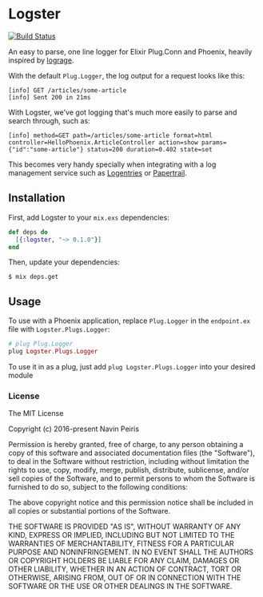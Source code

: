 # Logster

[![Build Status](https://travis-ci.org/navinpeiris/logster.svg?branch=master)](https://travis-ci.org/navinpeiris/logster)

An easy to parse, one line logger for Elixir Plug.Conn and Phoenix, heavily inspired by [lograge](https://github.com/roidrage/lograge).

With the default `Plug.Logger`, the log output for a request looks like this:
```
[info] GET /articles/some-article
[info] Sent 200 in 21ms
```

With Logster, we've got logging that's much more easily to parse and search through, such as:
```
[info] method=GET path=/articles/some-article format=html controller=HelloPhoenix.ArticleController action=show params={"id":"some-article"} status=200 duration=0.402 state=set
```

This becomes very handy specially when integrating with a log management service such as [Logentries](https://logentries.com/) or [Papertrail](https://papertrailapp.com/).

## Installation

First, add Logster to your `mix.exs` dependencies:

```elixir
def deps do
  [{:logster, "~> 0.1.0"}]
end
```

Then, update your dependencies:

```sh-session
$ mix deps.get
```

## Usage

To use with a Phoenix application, replace `Plug.Logger` in the `endpoint.ex` file with `Logster.Plugs.Logger`:

```elixir
# plug Plug.Logger
plug Logster.Plugs.Logger
```

To use it in as a plug, just add `plug Logster.Plugs.Logger` into your desired module

### License

The MIT License

Copyright (c) 2016-present Navin Peiris

Permission is hereby granted, free of charge, to any person obtaining a copy
of this software and associated documentation files (the "Software"), to deal
in the Software without restriction, including without limitation the rights
to use, copy, modify, merge, publish, distribute, sublicense, and/or sell
copies of the Software, and to permit persons to whom the Software is
furnished to do so, subject to the following conditions:

The above copyright notice and this permission notice shall be included in
all copies or substantial portions of the Software.

THE SOFTWARE IS PROVIDED "AS IS", WITHOUT WARRANTY OF ANY KIND, EXPRESS OR
IMPLIED, INCLUDING BUT NOT LIMITED TO THE WARRANTIES OF MERCHANTABILITY,
FITNESS FOR A PARTICULAR PURPOSE AND NONINFRINGEMENT. IN NO EVENT SHALL THE
AUTHORS OR COPYRIGHT HOLDERS BE LIABLE FOR ANY CLAIM, DAMAGES OR OTHER
LIABILITY, WHETHER IN AN ACTION OF CONTRACT, TORT OR OTHERWISE, ARISING FROM,
OUT OF OR IN CONNECTION WITH THE SOFTWARE OR THE USE OR OTHER DEALINGS IN
THE SOFTWARE.
